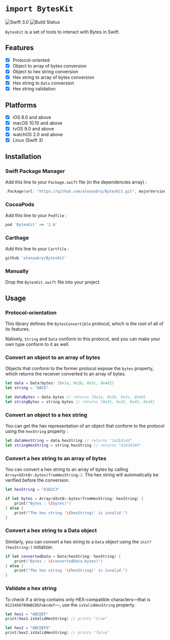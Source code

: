 # `import BytesKit`

![Swift 3.0](https://img.shields.io/badge/Swift-3.0-ee4f37.svg) ![Build Status](https://img.shields.io/travis/alexaubry/BytesKit.svg) 

`BytesKit` is a set of tools to interact with Bytes in Swift.

## Features

- [x] Protocol-oriented
- [x] Object to array of bytes conversion
- [x] Object to hex string conversion
- [x] Hex string to array of bytes conversion
- [x] Hex string to `Data` conversion 
- [x] Hex string validation

## Platforms

- [x] iOS 8.0 and above
- [x] macOS 10.10 and above
- [x] tvOS 9.0 and above
- [x] watchOS 2.0 and above
- [x] Linux (Swift 3)

## Installation

### Swift Package Manager

Add this line to your `Package.swift` file (in the dependencies array) :

~~~swift
.Package(url: "https://github.com/alexaubry/BytesKit.git", majorVersion: 1)
~~~

### CocoaPods

Add this line to your `Podfile` :

~~~ruby
pod 'BytesKit' ~> '1.0'
~~~

### Carthage

Add this line to your `Cartfile` :

~~~ruby
github 'alexaubry/BytesKit'
~~~

### Manually

Drop the `BytesKit.swift` file into your project.

## Usage

### Protocol-orientation

This library defines the `BytesConvertible` protocol, which is the root of all of its features.

Natively, `String` and `Data` conform to this protocol, and you can make your own type conform to it as well.

### Convert an object to an array of bytes

Objects that conform to the former protocol expose the `bytes` property, which returns the receiver converted to an array of bytes.

~~~swift
let data = Data(bytes: [0x1a, 0x2b, 0x3c, 0x4d])
let string = "ABCD"

let dataBytes = data.bytes // returns [0x1a, 0x2b, 0x3c, 0x4d]
let stringBytes = string.bytes // returns [0x41, 0x42, 0x43, 0x44]
~~~

### Convert an object to a hex string

You can get the hex representation of an object that conform to the protocol using the `hexString` property :

~~~swift
let dataHexString = data.hexString // returns "1a2b3c4d"
let stringHexString = string.hexString // returns "41424344"
~~~

### Convert a hex string to an array of bytes

You can convert a hex string to an array of bytes by calling `Array<UInt8>.bytes(fromHexString:)`. The hex string will automatically be verified before the conversion.

~~~swift
let hexString = "A1B2C3"

if let bytes = Array<UInt8>.bytes(fromHexString: hexString) {
    print("Bytes : \(bytes)")
} else {
    print("The hex string '\(hexString)' is invalid.")
}
~~~

### Convert a hex string to a Data object

Similarly, you can convert a hex string to a `Data` object using the `init?(hexString:)` initializer.

~~~swift
if let convertedData = Data(hexString: hexString) {
    print("Bytes : \(convertedData.bytes)")
} else {
    print("The hex string '\(hexString)' is invalid.")
}
~~~

### Validate a hex string

To check if a string contains only HEX-compatible characters—that is `0123456789ABCDEFabcdef`—, use the `isValidHexString` property.

~~~swift
let hex1 = "ABCDEF"
print(hex1.isValidHexString) // prints "true"

let hex2 = "ABCDEFG"
print(hex2.isValidHexString) // prints "false"
~~~
